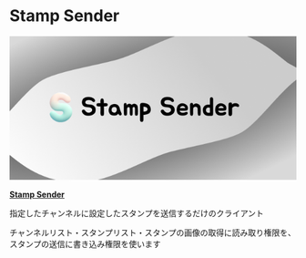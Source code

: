 # Stamp Sender

![thumbnail](./readme-images/stamp-sender-thum.png)

[**Stamp Sender**](https://stamp-sender.ssli.me)

指定したチャンネルに設定したスタンプを送信するだけのクライアント

チャンネルリスト・スタンプリスト・スタンプの画像の取得に読み取り権限を、スタンプの送信に書き込み権限を使います
